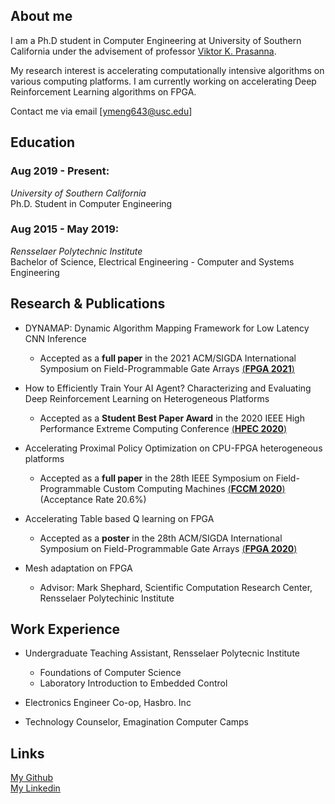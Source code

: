## About me

I am a Ph.D student in Computer Engineering at University of Southern California under the advisement of professor [Viktor K. Prasanna](https://sites.usc.edu/prasanna/). 

My research interest is accelerating computationally intensive algorithms on various computing platforms. I am currently working on accelerating Deep Reinforcement Learning algorithms on FPGA.

Contact me via email [ymeng643@usc.edu]


## Education

### Aug 2019 - Present:
*University of Southern California* <br/>
Ph.D. Student in Computer Engineering 


### Aug 2015 - May 2019:
*Rensselaer Polytechnic Institute* <br/>
Bachelor of Science, Electrical Engineering - Computer and Systems Engineering 


## Research & Publications

* DYNAMAP: Dynamic Algorithm Mapping Framework for Low Latency CNN Inference
  * Accepted as a **full paper** in the 2021 ACM/SIGDA International Symposium on Field-Programmable Gate Arrays [(**FPGA 2021**)](https://dl.acm.org/doi/abs/10.1145/3431920.3439286)

* How to Efficiently Train Your AI Agent? Characterizing and Evaluating Deep Reinforcement Learning on Heterogeneous Platforms
  * Accepted as a **Student Best Paper Award** in the 2020 IEEE High Performance Extreme Computing Conference [(**HPEC 2020**)](https://ieeexplore.ieee.org/abstract/document/9286150/)

* Accelerating Proximal Policy Optimization on CPU-FPGA heterogeneous platforms
  * Accepted as a **full paper** in the 28th IEEE Symposium on Field-Programmable Custom Computing Machines [(**FCCM 2020**)](https://www.fccm.org/home/program/) (Acceptance Rate 20.6%)

* Accelerating Table based Q learning on FPGA
  * Accepted as a **poster** in the 28th ACM/SIGDA International Symposium on Field-Programmable Gate Arrays [(**FPGA 2020**)](http://isfpga.org/program.html)

* Mesh adaptation on FPGA
  * Advisor: Mark Shephard, Scientific Computation Research Center, Rensselaer Polytechinic Institute
  

## Work Experience

* Undergraduate Teaching Assistant, Rensselaer Polytecnic Institute
  * Foundations of Computer Science
  * Laboratory Introduction to Embedded Control

* Electronics Engineer Co-op, Hasbro. Inc

* Technology Counselor, Emagination Computer Camps


## Links
[My Github](https://github.com/CatherineMeng)<br/>
[My Linkedin](https://www.linkedin.com/in/yuan-meng-682414137/)
